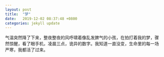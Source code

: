 ```yaml
---
layout: post
title:  "梦"
date:   2019-12-02 08:37:48 +0800
categories: jekyll update
---
```


气温突然降了下来，整夜整夜的风呼啸着像乱发脾气的小孩，在拍打着我的梦，骤然惊醒，看了眼手机，凌晨三点，诡异的数字。我知道一直没变，生命里的每一场严寒，我都活了过来。